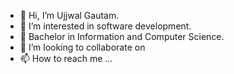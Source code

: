 - 👋 Hi, I’m Ujjwal Gautam.
- 👀 I’m interested in software development.
- 🌱 Bachelor in Information and Computer Science.
- 💞️ I’m looking to collaborate on 
- 📫 How to reach me ...

<!---
ujjwalrg/ujjwalrg is a ✨ special ✨ repository because its `README.md` (this file) appears on your GitHub profile.
You can click the Preview link to take a look at your changes.
--->
